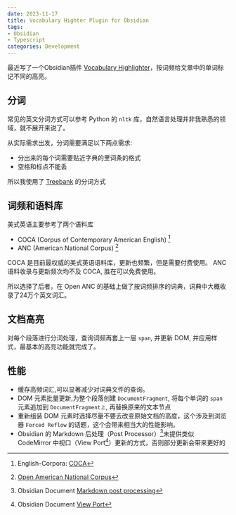 ```yaml
---
date: 2023-11-17
title: Vocabulary Highter Plugin for Obsidian
tags: 
- Obsidian
- Typescript
categories: Development
---
```


最近写了一个Obsidian插件 [Vocabulary Highlighter](https://github.com/eatgrass/obsidian-vocab-highlighter)，按词频给文章中的单词标记不同的高亮。

## 分词

常见的英文分词方式可以参考 Python 的 `nltk` 库，自然语言处理并非我熟悉的领域，就不展开来说了。

从实际需求出发，分词需要满足以下两点需求:

- 分出来的每个词需要贴近字典的里词条的格式 
- 空格和标点不能丢

所以我使用了 [Treebank](https://en.wikipedia.org/wiki/Treebank) 的分词方式

## 词频和语料库

美式英语主要参考了两个语料库

- COCA (Corpus of Contemporary American English) [^1]
- ANC (American National Corpus) [^2]

COCA 是目前最权威的美式英语语料库，更新也频繁，但是需要付费使用。
ANC 语料收录与更新频次均不及 COCA, 胜在可以免费使用。

所以选择了后者，在 Open ANC 的基础上做了按词频排序的词典，词典中大概收录了24万个英文词汇。

## 文档高亮

对每个段落进行分词处理，查询词频再套上一层 `span`, 并更新 DOM, 并应用样式，最基本的高亮功能就完成了。

## 性能

- 缓存高频词汇,可以显著减少对词典文件的查询。
- DOM 元素批量更新,为整个段落创建 `DocumentFragment`, 将每个单词的 `span` 元素追加到 `DocumentFragment上`, 再替换原来的文本节点
- 重新组装 DOM 元素时选择尽量不要去改变原始文档的高度，这个涉及到浏览器 `Forced Reflow` 的话题，这个会带来相当大的性能影响。
- Obsidian 的 Markdown 后处理（Post Processor）[^3]未提供类似 CodeMirror 中视口（View Port[^4]）更新的方式，否则部分更新会带来更好的


[^1]: English-Corpora: [COCA](https://www.english-corpora.org/coca/)
[^2]: [Open American National Corpus](https://anc.org)
[^3]: Obsidian Document [Markdown post processing](https://docs.obsidian.md/Plugins/Editor/Markdown+post+processing)
[^4]: Obsidian Document [View Port](https://docs.obsidian.md/Plugins/Editor/Viewport)
